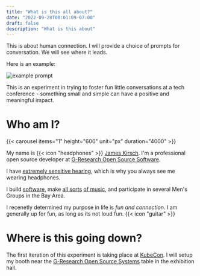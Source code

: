 ```yaml
---
title: "What is this all about?"
date: "2022-09-28T08:01:09-07:00"
draft: false
description: "What is this about"
---
```

This is about human connection. I will provide a choice of prompts for conversation. We will see where it leads. 

Here is an example:

![example prompt](img/post-it-note-example.jpeg)

This is an experiment in trying to foster fun little conversations at a tech conference - something small and simple can have a positive and meaningful impact.

# Who am I?

{{< carousel items="1" height="600" unit="px" duration="4000" >}}

My name is {{< icon "headphones" >}} [James Kirsch](https://headphonejames.com/). I'm a professional open source developer at [G-Research Open Source Software](https://gresearchoss.io/). 

I have [extremely sensitive hearing](https://en.wikipedia.org/wiki/Hyperacusis), which is why you always see me wearing headphones. 

I build [software](https://github.com/headphonejames), make [all sorts](https://www.generalfuzz.net) [of music](https://www.youtube.com/channel/UCTiKBhNy0zXN9g8tk5O15hQ.), and participate in several Men's Groups in the Bay Area. 

I recenetly determined my purpose in life is _fun and connection_. I am generally up for fun, as long as its not loud fun. {{< icon "guitar" >}}

# Where is this going down?
The first iteration of this experiment is taking place at [KubeCon](https://events.linuxfoundation.org/kubecon-cloudnativecon-north-america/). I will setup my booth near the [G-Research Open Source Systems](https://gresearchoss.io/) table in the exhibition hall.

